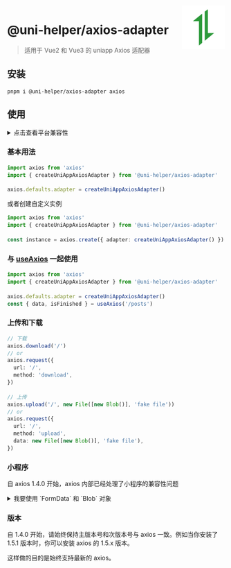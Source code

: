 <img src="./assets/logo.svg" alt="logo of @uni-helper/axios-adapter repository" width="100" height="100" align="right" />

# @uni-helper/axios-adapter

> 适用于 Vue2 和 Vue3 的 uniapp Axios 适配器

## 安装

```
pnpm i @uni-helper/axios-adapter axios
```

## 使用

<details>
<summary>点击查看平台兼容性</summary>

| Vue2 | Vue3 |
| ---- | ---- |
| √    | √    |

| App                                      | 快应用 | 微信小程序 | 支付宝小程序 | 百度小程序 | 字节小程序 | QQ 小程序 |
| ---------------------------------------- | ------ | ---------- | ------------ | ---------- | ---------- | --------- |
| HBuilderX 3.4.8<br/>app-vue<br/>app-nvue | √      | √          | √            | √          | √          | √         |

| 钉钉小程序 | 快手小程序 | 飞书小程序 | 京东小程序 |
| ---------- | ---------- | ---------- | ---------- |
| √          | √          | √          | √          |

| H5-Safari | Android Browser | 微信浏览器(Android) | QQ 浏览器(Android) | Chrome | IE  | Edge | Firefox | PC-Safari |
| --------- | --------------- | ------------------- | ------------------ | ------ | --- | ---- | ------- | --------- |
| √         | √               | √                   | √                  | √      | √   | √    | √       | √         |

</details>

### 基本用法

```ts
import axios from 'axios'
import { createUniAppAxiosAdapter } from '@uni-helper/axios-adapter'

axios.defaults.adapter = createUniAppAxiosAdapter()
```

或者创建自定义实例

```ts
import axios from 'axios'
import { createUniAppAxiosAdapter } from '@uni-helper/axios-adapter'

const instance = axios.create({ adapter: createUniAppAxiosAdapter() })
```

### 与 [useAxios](https://vueuse.org/integrations/useAxios/) 一起使用

```ts
import axios from 'axios'
import { createUniAppAxiosAdapter } from '@uni-helper/axios-adapter'

axios.defaults.adapter = createUniAppAxiosAdapter()
const { data, isFinished } = useAxios('/posts')
```

### 上传和下载

```ts
// 下载
axios.download('/')
// or
axios.request({
  url: '/',
  method: 'download',
})

// 上传
axios.upload('/', new File([new Blob()], 'fake file'))
// or
axios.request({
  url: '/',
  method: 'upload',
  data: new File([new Blob()], 'fake file'),
})
```

### 小程序

自 axios 1.4.0 开始，axios 内部已经处理了小程序的兼容性问题

<details>
<summary>我要使用 `FormData` 和 `Blob` 对象</summary>

小程序没有 `FormData` 和 `Blob` 对象，
使用 `pnpm add miniprogram-formdata miniprogram-blob` 来安装对应的 polyfill，然后使用插件
```ts
// vite.config.js
import uniAxiosAdapter from '@uni-helper/axios-adapter/vite'

export default {
  plugins: [
    uniAxiosAdapter()
  ]
}
```

如果你使用的是 Vue CLI，改用 `@uni-helper/axios-adapter/webpack` 即可

</details>

### 版本

自 1.4.0 开始，请始终保持主版本号和次版本号与 axios 一致。例如当你安装了 1.5.1 版本时，你可以安装 axios 的 1.5.x 版本。

这样做的目的是始终支持最新的 axios。
